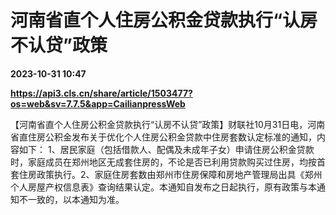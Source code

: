 # 河南省直个人住房公积金贷款执行“认房不认贷”政策

**2023-10-31 10:47**

**https://api3.cls.cn/share/article/1503477?os=web&sv=7.7.5&app=CailianpressWeb**

【河南省直个人住房公积金贷款执行“认房不认贷”政策】财联社10月31日电，河南省直住房公积金发布关于优化个人住房公积金贷款中住房套数认定标准的通知，内容如下： 1、居民家庭（包括借款人、配偶及未成年子女）申请住房公积金贷款时，家庭成员在郑州地区无成套住房的，不论是否已利用贷款购买过住房，均按首套住房政策执行。2、家庭住房套数由郑州市住房保障和房地产管理局出具《郑州个人房屋产权信息表》查询结果认定。本通知自发布之日起执行，原有政策与本通知不一致的，以本通知为准。